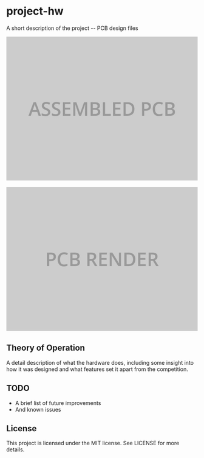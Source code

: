 # project-hw

A short description of the project -- PCB design files

![Assembled PCB](Assembled.jpg)

![PCB Render](PCB.jpg)


## Theory of Operation

A detail description of what the hardware does, including some insight into how it was designed and what features set it apart from the competition.


## TODO

- A brief list of future improvements
- And known issues


## License

This project is licensed under the MIT license. See LICENSE for more details.
